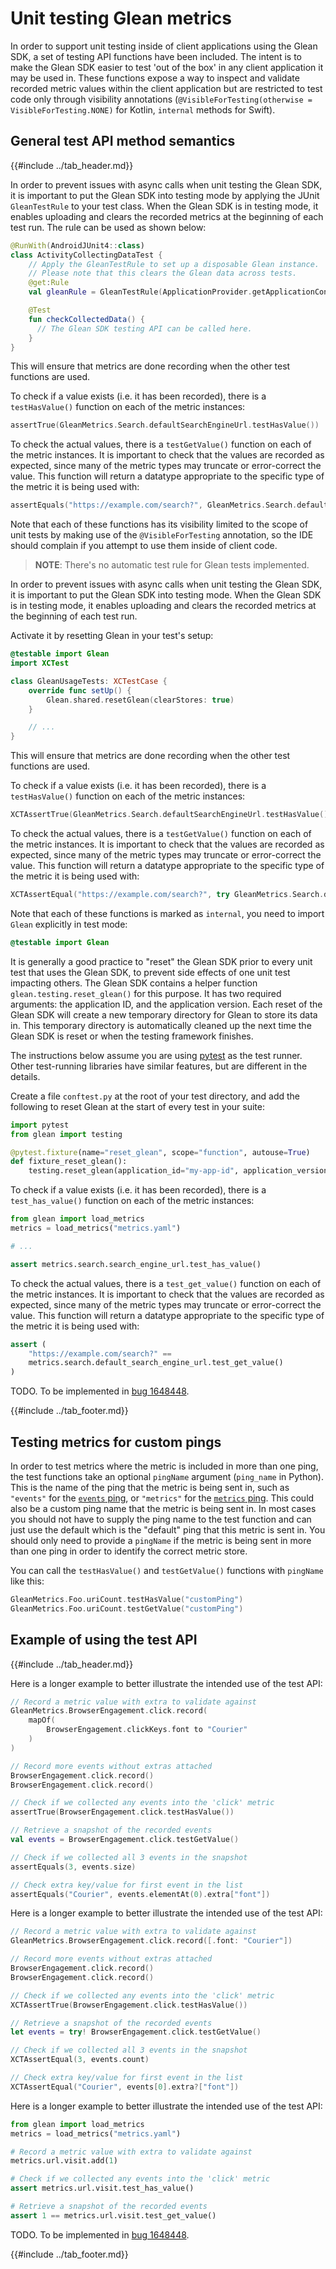 # Unit testing Glean metrics

In order to support unit testing inside of client applications using the Glean SDK, a set of testing API functions have been included.
The intent is to make the Glean SDK easier to test 'out of the box' in any client application it may be used in.
These functions expose a way to inspect and validate recorded metric values within the client application but are restricted to test code only through visibility annotations
(`@VisibleForTesting(otherwise = VisibleForTesting.NONE)` for Kotlin, `internal` methods for Swift).

## General test API method semantics

{{#include ../tab_header.md}}

<div data-lang="Kotlin" class="tab">

In order to prevent issues with async calls when unit testing the Glean SDK,
it is important to put the Glean SDK into testing mode by applying the JUnit `GleanTestRule` to your test class.
When the Glean SDK is in testing mode, it enables uploading and clears the recorded metrics at the beginning of each test run.
The rule can be used as shown below:

```kotlin
@RunWith(AndroidJUnit4::class)
class ActivityCollectingDataTest {
    // Apply the GleanTestRule to set up a disposable Glean instance.
    // Please note that this clears the Glean data across tests.
    @get:Rule
    val gleanRule = GleanTestRule(ApplicationProvider.getApplicationContext())

    @Test
    fun checkCollectedData() {
      // The Glean SDK testing API can be called here.
    }
}
```

This will ensure that metrics are done recording when the other test functions are used.

To check if a value exists (i.e. it has been recorded), there is a `testHasValue()` function on each of the metric instances:

```kotlin
assertTrue(GleanMetrics.Search.defaultSearchEngineUrl.testHasValue())
```

To check the actual values, there is a `testGetValue()` function on each of the metric instances.
It is important to check that the values are recorded as expected, since many of the metric types may truncate or error-correct the value.
This function will return a datatype appropriate to the specific type of the metric it is being used with:

```kotlin
assertEquals("https://example.com/search?", GleanMetrics.Search.defaultSearchEngineUrl.testGetValue())
```

Note that each of these functions has its visibility limited to the scope of unit tests by making use of the `@VisibleForTesting` annotation,
so the IDE should complain if you attempt to use them inside of client code.

</div>

<div data-lang="Swift" class="tab">

> **NOTE**: There's no automatic test rule for Glean tests implemented.

In order to prevent issues with async calls when unit testing the Glean SDK, it is important to put the Glean SDK into testing mode.
When the Glean SDK is in testing mode, it enables uploading and clears the recorded metrics at the beginning of each test run.

Activate it by resetting Glean in your test's setup:

```swift
@testable import Glean
import XCTest

class GleanUsageTests: XCTestCase {
    override func setUp() {
        Glean.shared.resetGlean(clearStores: true)
    }

    // ...
}
```

This will ensure that metrics are done recording when the other test functions are used.

To check if a value exists (i.e. it has been recorded), there is a `testHasValue()` function on each of the metric instances:

```Swift
XCTAssertTrue(GleanMetrics.Search.defaultSearchEngineUrl.testHasValue())
```

To check the actual values, there is a `testGetValue()` function on each of the metric instances.
It is important to check that the values are recorded as expected, since many of the metric types may truncate or error-correct the value.
This function will return a datatype appropriate to the specific type of the metric it is being used with:

```Swift
XCTAssertEqual("https://example.com/search?", try GleanMetrics.Search.defaultSearchEngineUrl.testGetValue())
```

Note that each of these functions is marked as `internal`, you need to import `Glean` explicitly in test mode:

```Swift
@testable import Glean
```

</div>

<div data-lang="Python" class="tab">

It is generally a good practice to "reset" the Glean SDK prior to every unit test that uses the Glean SDK, to prevent side effects of one unit test impacting others.
The Glean SDK contains a helper function `glean.testing.reset_glean()` for this purpose.
It has two required arguments: the application ID, and the application version.
Each reset of the Glean SDK will create a new temporary directory for Glean to store its data in.
This temporary directory is automatically cleaned up the next time the Glean SDK is reset or when the testing framework finishes.

The instructions below assume you are using [pytest](https://pypi.org/project/pytest/) as the test runner.
Other test-running libraries have similar features, but are different in the details.

Create a file `conftest.py` at the root of your test directory, and add the following to reset Glean at the start of every test in your suite:

```python
import pytest
from glean import testing

@pytest.fixture(name="reset_glean", scope="function", autouse=True)
def fixture_reset_glean():
    testing.reset_glean(application_id="my-app-id", application_version="0.1.0")
```

To check if a value exists (i.e. it has been recorded), there is a `test_has_value()` function on each of the metric instances:

```python
from glean import load_metrics
metrics = load_metrics("metrics.yaml")

# ...

assert metrics.search.search_engine_url.test_has_value()
```

To check the actual values, there is a `test_get_value()` function on each of the metric instances.
It is important to check that the values are recorded as expected, since many of the metric types may truncate or error-correct the value.
This function will return a datatype appropriate to the specific type of the metric it is being used with:

```python
assert (
    "https://example.com/search?" ==
    metrics.search.default_search_engine_url.test_get_value()
)
```

</div>

<div data-lang="C#" class="tab">

TODO. To be implemented in [bug 1648448](https://bugzilla.mozilla.org/show_bug.cgi?id=1648448).

</div>

{{#include ../tab_footer.md}}

## Testing metrics for custom pings

In order to test metrics where the metric is included in more than one ping, the test functions take an optional `pingName` argument (`ping_name` in Python).
This is the name of the ping that the metric is being sent in, such as `"events"` for the [`events` ping](pings/events.md),
or `"metrics"` for the [`metrics` ping](pings/metrics.md).
This could also be a custom ping name that the metric is being sent in.
In most cases you should not have to supply the ping name to the test function and can just use the default which is the "default" ping that this metric is sent in.
You should only need to provide a `pingName` if the metric is being sent in more than one ping in order to identify the correct metric store.

You can call the `testHasValue()` and `testGetValue()` functions with `pingName` like this:

```kotlin
GleanMetrics.Foo.uriCount.testHasValue("customPing")
GleanMetrics.Foo.uriCount.testGetValue("customPing")
```

## Example of using the test API

{{#include ../tab_header.md}}

<div data-lang="Kotlin" class="tab">

Here is a longer example to better illustrate the intended use of the test API:

```kotlin
// Record a metric value with extra to validate against
GleanMetrics.BrowserEngagement.click.record(
    mapOf(
        BrowserEngagement.clickKeys.font to "Courier"
    )
)

// Record more events without extras attached
BrowserEngagement.click.record()
BrowserEngagement.click.record()

// Check if we collected any events into the 'click' metric
assertTrue(BrowserEngagement.click.testHasValue())

// Retrieve a snapshot of the recorded events
val events = BrowserEngagement.click.testGetValue()

// Check if we collected all 3 events in the snapshot
assertEquals(3, events.size)

// Check extra key/value for first event in the list
assertEquals("Courier", events.elementAt(0).extra["font"])
```

</div>

<div data-lang="Swift" class="tab">

Here is a longer example to better illustrate the intended use of the test API:

```Swift
// Record a metric value with extra to validate against
GleanMetrics.BrowserEngagement.click.record([.font: "Courier"])

// Record more events without extras attached
BrowserEngagement.click.record()
BrowserEngagement.click.record()

// Check if we collected any events into the 'click' metric
XCTAssertTrue(BrowserEngagement.click.testHasValue())

// Retrieve a snapshot of the recorded events
let events = try! BrowserEngagement.click.testGetValue()

// Check if we collected all 3 events in the snapshot
XCTAssertEqual(3, events.count)

// Check extra key/value for first event in the list
XCTAssertEqual("Courier", events[0].extra?["font"])
```

</div>

<div data-lang="Python" class="tab">

Here is a longer example to better illustrate the intended use of the test API:

```python
from glean import load_metrics
metrics = load_metrics("metrics.yaml")

# Record a metric value with extra to validate against
metrics.url.visit.add(1)

# Check if we collected any events into the 'click' metric
assert metrics.url.visit.test_has_value()

# Retrieve a snapshot of the recorded events
assert 1 == metrics.url.visit.test_get_value()
```

</div>

<div data-lang="C#" class="tab">

TODO. To be implemented in [bug 1648448](https://bugzilla.mozilla.org/show_bug.cgi?id=1648448).

</div>

{{#include ../tab_footer.md}}
